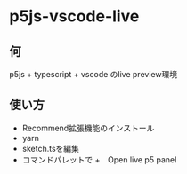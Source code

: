 # p5js-vscode-live

## 何
p5js + typescript + vscode のlive preview環境

## 使い方

+ Recommend拡張機能のインストール
+ yarn
+ sketch.tsを編集
+ コマンドパレットで
+　Open live p5 panel